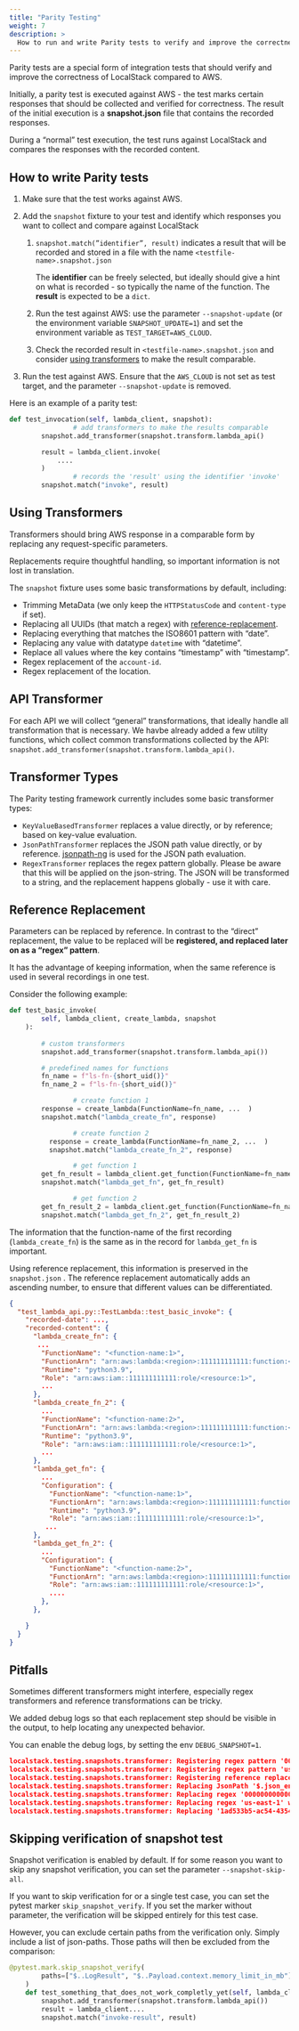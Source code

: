 ```yaml
---
title: "Parity Testing"
weight: 7
description: >
  How to run and write Parity tests to verify and improve the correctness of LocalStack compared to AWS.
---
```


Parity tests are a special form of integration tests that should verify and improve the correctness of LocalStack compared to AWS.

Initially, a parity test is executed against AWS - the test marks certain responses that should be collected and verified for correctness. The result of the initial execution is a **snapshot.json** file that contains the recorded responses.

During a “normal” test execution, the test runs against LocalStack and compares the responses with the recorded content.

## How to write Parity tests

1.  Make sure that the test works against AWS.
    
2.  Add the `snapshot` fixture to your test and identify which responses you want to collect and compare against LocalStack
    
	1.  `snapshot.match(”identifier”, result)` indicates a result that will be recorded and stored in a file with the name `<testfile-name>.snapshot.json`
    
	    The **identifier** can be freely selected, but ideally should give a hint on what is recorded - so typically the name of the function. The **result** is expected to be a `dict`.

	2. Run the test against AWS: use the parameter `--snapshot-update` (or the environment variable `SNAPSHOT_UPDATE=1`) and set the environment variable as `TEST_TARGET=AWS_CLOUD`.

	3. Check the recorded result in `<testfile-name>.snapshot.json` and consider [using transformers](#using-transformers) to make the result comparable.
    
3.  Run the test against AWS. Ensure that the `AWS_CLOUD` is not set as test target, and the parameter `--snapshot-update` is removed.

Here is an example of a parity test:

```python
def test_invocation(self, lambda_client, snapshot):
				# add transformers to make the results comparable
        snapshot.add_transformer(snapshot.transform.lambda_api()

        result = lambda_client.invoke(
            ....
        )
				# records the 'result' using the identifier 'invoke'
        snapshot.match("invoke", result)
```

## Using Transformers

Transformers should bring AWS response in a comparable form by replacing any request-specific parameters.

Replacements require thoughtful handling, so important information is not lost in translation.

The `snapshot` fixture uses some basic transformations by default, including:

-   Trimming MetaData (we only keep the `HTTPStatusCode` and `content-type` if set).
-   Replacing all UUIDs (that match a regex) with [reference-replacement](#reference-replacement).
-   Replacing everything that matches the ISO8601 pattern with “date”.
-   Replacing any value with datatype `datetime` with “datetime”.
-   Replace all values where the key contains “timestamp” with “timestamp”.
-   Regex replacement of the `account-id`.
-   Regex replacement of the location.


## API Transformer

For each API we will collect “general” transformations, that ideally handle all transformation that is necessary. We havbe already added a few utility functions, which collect common transformations collected by the API: `snapshot.add_transformer(snapshot.transform.lambda_api()`.


## Transformer Types

The Parity testing framework currently includes some basic transformer types:

-   `KeyValueBasedTransformer` replaces a value directly, or by reference; based on key-value evaluation.
-   `JsonPathTransformer` replaces the JSON path value directly, or by reference. [jsonpath-ng](https://pypi.org/project/jsonpath-ng/) is used for the JSON path evaluation.
-   `RegexTransformer` replaces the regex pattern globally. Please be aware that this will be applied on the json-string. The JSON will be transformed to a string, and the replacement happens globally - use it with care.

## Reference Replacement

Parameters can be replaced by reference. In contrast to the “direct” replacement, the value to be replaced will be **registered, and replaced later on as a “regex” pattern**.

It has the advantage of keeping information, when the same reference is used in several recordings in one test.

Consider the following example:

```python
def test_basic_invoke(
        self, lambda_client, create_lambda, snapshot
    ):
				
        # custom transformers
        snapshot.add_transformer(snapshot.transform.lambda_api())

        # predefined names for functions
        fn_name = f"ls-fn-{short_uid()}"
        fn_name_2 = f"ls-fn-{short_uid()}"

				# create function 1
        response = create_lambda(FunctionName=fn_name, ...  )
        snapshot.match("lambda_create_fn", response)

				# create function 2
	      response = create_lambda(FunctionName=fn_name_2, ...  )
	      snapshot.match("lambda_create_fn_2", response)

				# get function 1
        get_fn_result = lambda_client.get_function(FunctionName=fn_name)
        snapshot.match("lambda_get_fn", get_fn_result)

				# get function 2
        get_fn_result_2 = lambda_client.get_function(FunctionName=fn_name_2)
        snapshot.match("lambda_get_fn_2", get_fn_result_2)
```


The information that the function-name of the first recording (`lambda_create_fn`) is the same as in the record for `lambda_get_fn` is important.

Using reference replacement, this information is preserved in the `snapshot.json` . The reference replacement automatically adds an ascending number, to ensure that different values can be differentiated.

```json 
{
  "test_lambda_api.py::TestLambda::test_basic_invoke": {
    "recorded-date": ...,
    "recorded-content": {
      "lambda_create_fn": {
       ...
        "FunctionName": "<function-name:1>",
        "FunctionArn": "arn:aws:lambda:<region>:111111111111:function:<function-name:1>",
        "Runtime": "python3.9",
        "Role": "arn:aws:iam::111111111111:role/<resource:1>",
        ...
      },
      "lambda_create_fn_2": {
        ...
        "FunctionName": "<function-name:2>",
        "FunctionArn": "arn:aws:lambda:<region>:111111111111:function:<function-name:2>",
        "Runtime": "python3.9",
        "Role": "arn:aws:iam::111111111111:role/<resource:1>",
        ...
      },
      "lambda_get_fn": {
        ...
        "Configuration": {
          "FunctionName": "<function-name:1>",
          "FunctionArn": "arn:aws:lambda:<region>:111111111111:function:<function-name:1>",
          "Runtime": "python3.9",
          "Role": "arn:aws:iam::111111111111:role/<resource:1>",
         ...
      },
      "lambda_get_fn_2": {
        ...
        "Configuration": {
          "FunctionName": "<function-name:2>",
          "FunctionArn": "arn:aws:lambda:<region>:111111111111:function:<function-name:2>",
          "Role": "arn:aws:iam::111111111111:role/<resource:1>",
          ....
        },
      },

    }
  }
}
```


## Pitfalls

Sometimes different transformers might interfere, especially regex transformers and reference transformations can be tricky.

We added debug logs so that each replacement step should be visible in the output, to help locating any unexpected behavior.

You can enable the debug logs, by setting the env `DEBUG_SNAPSHOT=1`.

```json 
localstack.testing.snapshots.transformer: Registering regex pattern '000000000000' in snapshot with '111111111111'
localstack.testing.snapshots.transformer: Registering regex pattern 'us-east-1' in snapshot with '<region>'localstack.testing.snapshots.transformer: Replacing JsonPath '$.json_encoded_delivery..Body.Signature' in snapshot with '<signature>'
localstack.testing.snapshots.transformer: Registering reference replacement for value: '1ad533b5-ac54-4354-a273-3ea885f0d59d' -> '<uuid:1>'
localstack.testing.snapshots.transformer: Replacing JsonPath '$.json_encoded_delivery..MD5OfBody' in snapshot with '<md5-hash>'
localstack.testing.snapshots.transformer: Replacing regex '000000000000' with '111111111111'
localstack.testing.snapshots.transformer: Replacing regex 'us-east-1' with '<region>'
localstack.testing.snapshots.transformer: Replacing '1ad533b5-ac54-4354-a273-3ea885f0d59d' in snapshot with '<uuid:1>'
```


## Skipping verification of snapshot test

Snapshot verification is enabled by default. If for some reason you want to skip any snapshot verification, you can set the parameter `--snapshot-skip-all`.

If you want to skip verification for or a single test case, you can set the pytest marker `skip_snapshot_verify`. If you set the marker without parameter, the verification will be skipped entirely for this test case.

However, you can exclude certain paths from the verification only. Simply include a list of json-paths. Those paths will then be excluded from the comparison:

```python 
@pytest.mark.skip_snapshot_verify(
        paths=["$..LogResult", "$..Payload.context.memory_limit_in_mb"]
    )
    def test_something_that_does_not_work_completly_yet(self, lambda_client, snapshot):
        snapshot.add_transformer(snapshot.transform.lambda_api())
        result = lambda_client....
        snapshot.match("invoke-result", result)
```
